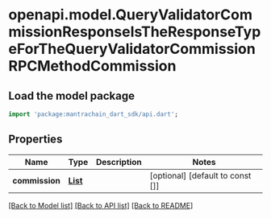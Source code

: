 # openapi.model.QueryValidatorCommissionResponseIsTheResponseTypeForTheQueryValidatorCommissionRPCMethodCommission

## Load the model package
```dart
import 'package:mantrachain_dart_sdk/api.dart';
```

## Properties
Name | Type | Description | Notes
------------ | ------------- | ------------- | -------------
**commission** | [**List<GasPrice200ResponsePrice>**](GasPrice200ResponsePrice.md) |  | [optional] [default to const []]

[[Back to Model list]](../README.md#documentation-for-models) [[Back to API list]](../README.md#documentation-for-api-endpoints) [[Back to README]](../README.md)


